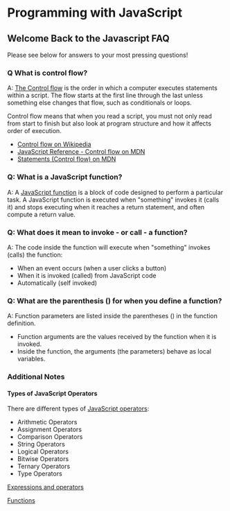 # Programming with JavaScript

## Welcome Back to the Javascript FAQ

Please see below for answers to your most pressing questions!

### Q What is control flow?

A: [The Control flow](https://developer.mozilla.org/en-US/docs/Glossary/Control_flow) is the order in which a computer executes statements within a script. The flow starts at the first line through the last unless something else changes that flow, such as conditionals or loops.

Control flow means that when you read a script, you must not only read from start to finish but also look at program structure and how it affects order of execution.

- [Control flow on Wikipedia](https://en.wikipedia.org/wiki/Control_flow)
- [JavaScript Reference - Control flow on MDN](https://developer.mozilla.org/en-US/docs/Web/JavaScript/Reference#control_flow)
- [Statements (Control flow) on MDN](https://developer.mozilla.org/en-US/docs/Web/JavaScript/Guide/Control_flow_and_error_handling)

### Q: What is a JavaScript function?

A: A [JavaScript function](https://www.w3schools.com/js/js_functions.asp) is a block of code designed to perform a particular task. A JavaScript function is executed when "something" invokes it (calls it) and stops executing when it reaches a return statement, and often compute a return value.

### Q: What does it mean to invoke - or call - a function?

A: The code inside the function will execute when "something" invokes (calls) the function:

- When an event occurs (when a user clicks a button)
- When it is invoked (called) from JavaScript code
- Automatically (self invoked)

### Q: What are the parenthesis () for when you define a function?

A: Function parameters are listed inside the parentheses () in the function definition.

- Function arguments are the values received by the function when it is invoked.
- Inside the function, the arguments (the parameters) behave as local variables.

### **Additional Notes**

#### Types of JavaScript Operators

There are different types of [JavaScript operators](https://www.w3schools.com/js/js_operators.asp):

- Arithmetic Operators
- Assignment Operators
- Comparison Operators
- String Operators
- Logical Operators
- Bitwise Operators
- Ternary Operators
- Type Operators

[Expressions and operators](https://developer.mozilla.org/en-US/docs/Web/JavaScript/Guide/Expressions_and_Operators)

[Functions](https://developer.mozilla.org/en-US/docs/Web/JavaScript/Guide/Functions)
